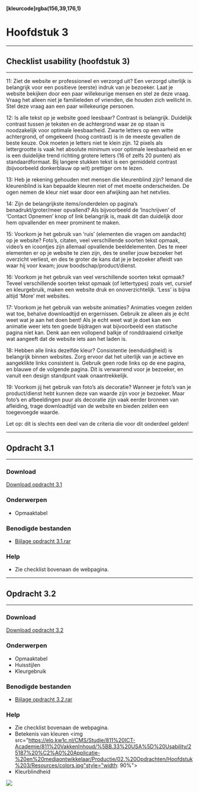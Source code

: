 #### [kleurcode]rgba(156,39,176,1)

# Hoofdstuk 3

---
## Checklist usability (hoofdstuk 3)
---

11: Ziet de website er professioneel en verzorgd uit?
Een verzorgd uiterlijk is belangrijk voor een positieve (eerste) indruk van je bezoeker. Laat je website bekijken door een paar willekeurige mensen en stel ze deze vraag. Vraag het alleen niet je familieleden of vrienden, die houden zich wellicht in. Stel deze vraag aan een paar willekeurige personen.

12: Is alle tekst op je website goed leesbaar?
Contrast is belangrijk. Duidelijk contrast tussen je teksten en de achtergrond waar ze op staan is noodzakelijk voor optimale leesbaarheid. Zwarte letters op een witte achtergrond, of omgekeerd (hoog contrast) is in de meeste gevallen de beste keuze. Ook moeten je letters niet te klein zijn. 12 pixels als lettergrootte is vaak het absolute minimum voor optimale leesbaarheid en er is een duidelijke trend richting grotere letters (16 of zelfs 20 punten) als standaardformaat. Bij langere stukken tekst is een gemiddeld contrast (bijvoorbeeld donkerblauw op wit) prettiger om te lezen. 

13: Heb je rekening gehouden met mensen die kleurenblind zijn?
Iemand die kleurenblind is kan bepaalde kleuren niet of met moeite onderscheiden. De ogen nemen de kleur niet waar door een afwijking aan het netvlies.

14: Zijn de belangrijkste items/onderdelen op pagina’s benadrukt/groter/meer opvallend?
Als bijvoorbeeld de ‘Inschrijven’ of ‘Contact Opnemen’ knop of link belangrijk is, maak dit dan duidelijk door hem opvallender en meer prominent te maken.

15: Voorkom je het gebruik van ‘ruis’ (elementen die vragen om aandacht) op je website?
Foto’s, citaten, veel verschillende soorten tekst opmaak, video’s en icoontjes zijn allemaal opvallende beeldelementen. Des te meer elementen er op je website te zien zijn, des te sneller jouw bezoeker het overzicht verliest, en des te groter de kans dat je je bezoeker afleidt van waar hij voor kwam; jouw boodschap/product/dienst.

16: Voorkom je het gebruik van veel verschillende soorten tekst opmaak?
Teveel verschillende soorten tekst opmaak (of lettertypes) zoals vet, cursief en kleurgebruik, maken een website druk en onoverzichtelijk. ‘Less’ is bijna altijd ‘More’ met websites.

17: Voorkom je het gebruik van website animaties?
Animaties voegen zelden wat toe, behalve downloadtijd en ergernissen. Gebruik ze alleen als je écht weet wat je aan het doen bent! Als je echt weet wat je doet kan een animatie weer iets ten goede bijdragen wat bijvoorbeeld een statische pagina niet kan. Denk aan een vollopend balkje of ronddraaiend cirkeltje wat aangeeft dat de website iets aan het laden is.

18: Hebben alle links dezelfde kleur?
Consistentie (eenduidigheid) is belangrijk binnen websites. Zorg ervoor dat het uiterlijk van je actieve en aangeklikte links consistent is. Gebruik geen rode links op de ene pagina, en blauwe of de volgende pagina. Dit is verwarrend voor je bezoeker, en vanuit een design standpunt vaak onaantrekkelijk.

19: Voorkom jij het gebruik van foto’s als decoratie?
Wanneer je foto’s van je product/dienst hebt kunnen deze van waarde zijn voor je bezoeker. Maar foto’s en afbeeldingen puur als decoratie zijn vaak eerder bronnen van afleiding, trage downloadtijd van de website en bieden zelden een toegevoegde waarde.

Let op: dit is slechts een deel van de criteria die voor dit onderdeel gelden!

---
## Opdracht 3.1
---

### Download
<a href="https://elo.kw1c.nl/CMS/Studie/811%20ICT-Academie/811%20VakkenInhoud/%5BB.33%20USA%5D%20Usability/25187%20%C2%A0%20Applicatie-%20en%20mediaontwikkelaar/Productie/02.%20Opdrachten/Hoofdstuk%203/Opdracht%203.1.pdf" target="_blank">Download opdracht 3.1</a>

### Onderwerpen
*   Opmaaktabel

### Benodigde bestanden
*   <a href="https://elo.kw1c.nl/CMS/Studie/811%20ICT-Academie/811%20VakkenInhoud/%5BB.33%20Usa%5D%20Usability/25187%20%C2%A0%20Applicatie-%20en%20mediaontwikkelaar/Productie/02.%20Opdrachten/Hoofdstuk%203/Resources/Bijlage%20opdracht%203.1.rar" target="_blank">Bijlage opdracht 3.1.rar</a>

### Help
*   Zie checklist bovenaan de webpagina.

---
## Opdracht 3.2
---

### Download
<a href="https://elo.kw1c.nl/CMS/Studie/811%20ICT-Academie/811%20VakkenInhoud/%5BB.33%20USA%5D%20Usability/25187%20%C2%A0%20Applicatie-%20en%20mediaontwikkelaar/Productie/02.%20Opdrachten/Hoofdstuk%203/Opdracht%203.2.pdf" target="_blank">Download opdracht 3.2</a>

### Onderwerpen
*   Opmaaktabel
*   Huisstijlen
*   Kleurgebruik

### Benodigde bestanden
*   <a href="https://elo.kw1c.nl/CMS/Studie/811%20ICT-Academie/811%20VakkenInhoud/%5BB.33%20Usa%5D%20Usability/25187%20%C2%A0%20Applicatie-%20en%20mediaontwikkelaar/Productie/02.%20Opdrachten/Hoofdstuk%203/Resources/Bijlage%20opdracht%203.2.rar" target="_blank">Bijlage opdracht 3.2.rar</a>

### Help
*   Zie checklist bovenaan de webpagina.
*   Betekenis van kleuren
<img src="https://elo.kw1c.nl/CMS/Studie/811%20ICT-Academie/811%20VakkenInhoud/%5BB.33%20USA%5D%20Usability/25187%20%C2%A0%20Applicatie-%20en%20mediaontwikkelaar/Productie/02.%20Opdrachten/Hoofdstuk%203/Resources/colors.jpg"style="width: 90%">
*   Kleurblindheid
<img src="https://elo.kw1c.nl/CMS/Studie/811%20ICT-Academie/811%20VakkenInhoud/%5BB.33%20USA%5D%20Usability/25187%20%C2%A0%20Applicatie-%20en%20mediaontwikkelaar/Productie/02.%20Opdrachten/Hoofdstuk%203/Resources/Kleurenblindheid.png">
